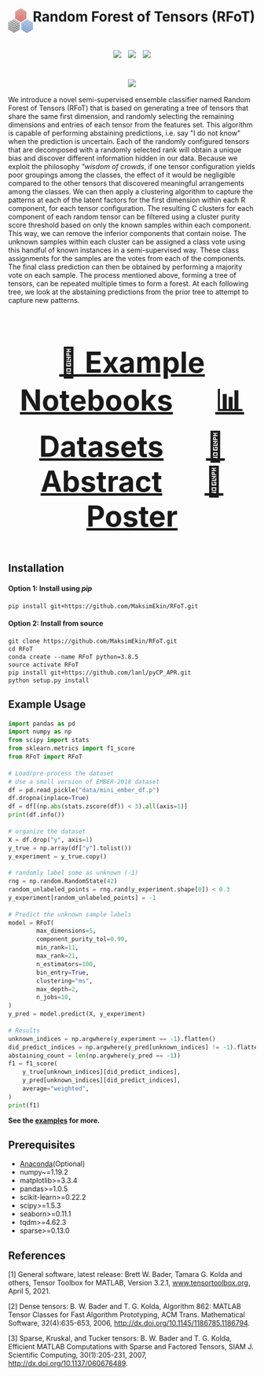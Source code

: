 # Random Forest of Tensors (RFoT) <img align="left" width="50" height="50" src="RFoT/RFoT.png">

<div align="center", style="font-size: 50px">
    <img src="https://github.com/MaksimEkin/RFoT/actions/workflows/ci_tests.yml/badge.svg?branch=main"></img>
    <img src="https://img.shields.io/hexpm/l/plug"></img>
    <img src="https://img.shields.io/badge/python-v3.8.5-blue"></img>
</div>

<br>

<p align="center">
  <img width="500" src="RFoT/rfot_demo.png">
</p>

We introduce a novel semi-supervised ensemble classifier named Random Forest of Tensors (RFoT) that is based on generating a tree of tensors that share the same first dimension, and randomly selecting the remaining dimensions and entries of each tensor from the features set. This algorithm is capable of performing abstaining predictions, i.e. say "I do not know" when the prediction is uncertain. Each of the randomly configured tensors that are decomposed with a randomly selected rank will obtain a unique bias and discover different information hidden in our data. Because we exploit the philosophy *"wisdom of crowds*, if one tensor configuration yields poor groupings among the classes, the effect of it would be negligible compared to the other tensors that discovered meaningful arrangements among the classes. We can then apply a clustering algorithm to capture the patterns at each of the latent factors for the first dimension within each R component, for each tensor configuration. The resulting C clusters for each component of each random tensor can be filtered using a cluster purity score threshold based on only the known samples within each component. This way, we can remove the inferior components that contain noise. The unknown samples within each cluster can be assigned a class vote using this handful of known instances in a semi-supervised way. These class assignments for the samples are the votes from each of the components. The final class prediction can then be obtained by performing a majority vote on each sample. The process mentioned above, forming a tree of tensors, can be repeated multiple times to form a forest. At each following tree, we look at the abstaining predictions from the prior tree to attempt to capture new patterns.

<div align="center", style="font-size: 50px">

### [:orange_book: Example Notebooks](examples/) &emsp; [:bar_chart: Datasets](data/) &emsp; [:page_facing_up: Abstract](https://www.maksimeren.com/abstract/Random_Forest_of_Tensors_RFoT_MTEM.pdf)  &emsp; [:scroll: Poster](https://www.maksimeren.com/poster/Random_Forest_of_Tensors_RFoT_MTEM.pdf)

</div>


## Installation

#### Option 1: Install using *pip*
```shell
pip install git+https://github.com/MaksimEkin/RFoT.git
```

#### Option 2: Install from source
```shell
git clone https://github.com/MaksimEkin/RFoT.git
cd RFoT
conda create --name RFoT python=3.8.5
source activate RFoT
pip install git+https://github.com/lanl/pyCP_APR.git
python setup.py install
```

## Example Usage
```python
import pandas as pd
import numpy as np
from scipy import stats
from sklearn.metrics import f1_score
from RFoT import RFoT

# Load/pre-process the dataset
# Use a small version of EMBER-2018 dataset
df = pd.read_pickle("data/mini_ember_df.p")
df.dropna(inplace=True)
df = df[(np.abs(stats.zscore(df)) < 3).all(axis=1)]
print(df.info())

# organize the dataset
X = df.drop("y", axis=1)
y_true = np.array(df["y"].tolist())
y_experiment = y_true.copy()

# randomly label some as unknown (-1)
rng = np.random.RandomState(42)
random_unlabeled_points = rng.rand(y_experiment.shape[0]) < 0.3
y_experiment[random_unlabeled_points] = -1

# Predict the unknown sample labels
model = RFoT(
        max_dimensions=5,
        component_purity_tol=0.99,
        min_rank=11,
        max_rank=21,
        n_estimators=100,
        bin_entry=True,
        clustering="ms",
        max_depth=2,
        n_jobs=10,
)
y_pred = model.predict(X, y_experiment)

# Results
unknown_indices = np.argwhere(y_experiment == -1).flatten()
did_predict_indices = np.argwhere(y_pred[unknown_indices] != -1).flatten()
abstaining_count = len(np.argwhere(y_pred == -1))
f1 = f1_score(
    y_true[unknown_indices][did_predict_indices],
    y_pred[unknown_indices][did_predict_indices],
    average="weighted",
)
print(f1)
```
**See the [examples](examples/) for more.**

## Prerequisites
- [Anaconda](https://docs.anaconda.com/anaconda/install/)(Optional)
- numpy~=1.19.2
- matplotlib>=3.3.4
- pandas>=1.0.5
- scikit-learn>=0.22.2
- scipy>=1.5.3
- seaborn>=0.11.1
- tqdm>=4.62.3
- sparse>=0.13.0

## References
[1] General software, latest release: Brett W. Bader, Tamara G. Kolda and others, Tensor Toolbox for MATLAB, Version 3.2.1, www.tensortoolbox.org, April 5, 2021.

[2] Dense tensors: B. W. Bader and T. G. Kolda, Algorithm 862: MATLAB Tensor Classes for Fast Algorithm Prototyping, ACM Trans. Mathematical Software, 32(4):635-653, 2006, http://dx.doi.org/10.1145/1186785.1186794.

[3] Sparse, Kruskal, and Tucker tensors: B. W. Bader and T. G. Kolda, Efficient MATLAB Computations with Sparse and Factored Tensors, SIAM J. Scientific Computing, 30(1):205-231, 2007, http://dx.doi.org/10.1137/060676489.

